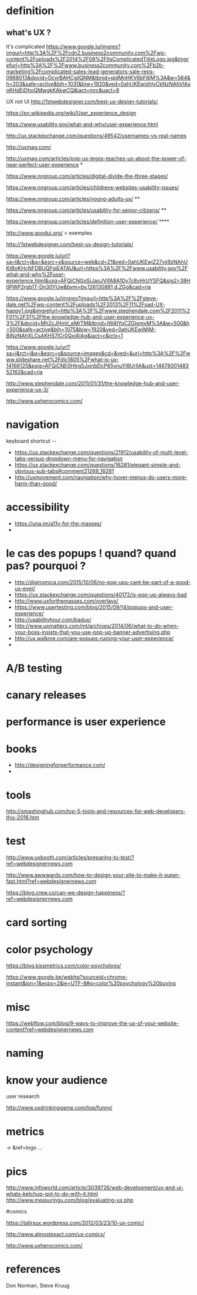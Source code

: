 # definition

## what's UX ? 
It's complicated
https://www.google.lu/imgres?imgurl=http%3A%2F%2Fcdn2.business2community.com%2Fwp-content%2Fuploads%2F2014%2F08%2FItsComplicatedTitleLogo.jpg&imgrefurl=http%3A%2F%2Fwww.business2community.com%2Fb2b-marketing%2Fcomplicated-sales-lead-generators-sale-reps-0968013&docid=OcvrBAHCgjlQNM&tbnid=qjdMnHKV6bF8jM%3A&w=564&h=203&safe=active&bih=1031&biw=1920&ved=0ahUKEwjzhIyCkNzNAhVIAxoKHdEjDhoQMwgkKAkwCQ&iact=mrc&uact=8

UX not UI
http://1stwebdesigner.com/best-ux-design-tutorials/




https://en.wikipedia.org/wiki/User_experience_design

https://www.usability.gov/what-and-why/user-experience.html

http://ux.stackexchange.com/questions/49542/usernames-vs-real-names


http://uxmag.com/

http://uxmag.com/articles/pop-ux-legos-teaches-us-about-the-power-of-near-perfect-user-experience *

https://www.nngroup.com/articles/digital-divide-the-three-stages/

https://www.nngroup.com/articles/childrens-websites-usability-issues/

https://www.nngroup.com/articles/young-adults-ux/ **

https://www.nngroup.com/articles/usability-for-senior-citizens/ **

https://www.nngroup.com/articles/definition-user-experience/ ****

http://www.goodui.org/ > exemples


http://1stwebdesigner.com/best-ux-design-tutorials/

https://www.google.lu/url?sa=t&rct=j&q=&esrc=s&source=web&cd=21&ved=0ahUKEwjZ27vji9zNAhUKtBoKHcNFDBUQFgiEATAU&url=https%3A%2F%2Fwww.usability.gov%2Fwhat-and-why%2Fuser-experience.html&usg=AFQjCNGoSiJaoJVifA8A1Dy7c8vHrUYSFQ&sig2=38HtIPWP2rgb1T-Dn30YUw&bvm=bv.126130881,d.ZGg&cad=rja

https://www.google.lu/imgres?imgurl=http%3A%2F%2Fsteve-dale.net%2Fwp-content%2Fuploads%2F2013%2F11%2Fsad-UX-happy1.jpg&imgrefurl=http%3A%2F%2Fwww.stephendale.com%2F2011%2F01%2F31%2Fthe-knowledge-hub-and-user-experience-ux-3%2F&docid=Mh2cJHmV_eMrTM&tbnid=lW4IYqCZGigmvM%3A&w=500&h=500&safe=active&bih=1075&biw=1920&ved=0ahUKEwjMjM-BjNzNAhXLCsAKHS7lCr0QxiAIAg&iact=c&ictx=1


https://www.google.lu/url?sa=i&rct=j&q=&esrc=s&source=images&cd=&ved=&url=http%3A%2F%2Fwww.slideshare.net%2Fdjc1805%2Fwhat-is-ux-14166125&psig=AFQjCNE0Htrg5JxjnbDcP65ynuYl8UrllA&ust=1467800148352162&cad=rja


http://www.stephendale.com/2011/01/31/the-knowledge-hub-and-user-experience-ux-3/

http://www.uxherocomics.com/

# navigation

keyboard shortcut --

- https://ux.stackexchange.com/questions/21912/usability-of-multi-level-tabs-versus-dropdown-menu-for-navigation
- https://ux.stackexchange.com/questions/16281/elegant-simple-and-obvious-sub-tabs#comment21269_16281
- http://uxmovement.com/navigation/why-hover-menus-do-users-more-harm-than-good/

# accessibility

- https://una.im/a11y-for-the-masses/
- 

# le cas des popups ! quand? quand pas? pourquoi ?

- http://diginomica.com/2015/10/06/no-pop-ups-cant-be-part-of-a-good-ux-ever/
- https://ux.stackexchange.com/questions/40172/is-pop-up-always-bad
- http://www.uxforthemasses.com/overlays/
- https://www.usertesting.com/blog/2015/09/14/popups-and-user-experience/
- http://usabilityhour.com/badux/
- http://www.uxmatters.com/mt/archives/2014/06/what-to-do-when-your-boss-insists-that-you-use-pop-up-banner-advertising.php
- http://ux.walkme.com/are-popups-ruining-your-user-experience/
- 

# A/B testing

# canary releases

# performance is user experience



# books

- http://designingforperformance.com/
- 
# tools

http://smashinghub.com/top-5-tools-and-resources-for-web-developers-this-2016.htm

# test

http://www.uxbooth.com/articles/preparing-to-test/?ref=webdesignernews.com



http://www.awwwards.com/how-to-design-your-site-to-make-it-super-fast.html?ref=webdesignernews.com


https://blog.crew.co/can-we-design-happiness/?ref=webdesignernews.com


# card sorting

# color psychology

https://blog.kissmetrics.com/color-psychology/

https://www.google.be/webhp?sourceid=chrome-instant&ion=1&espv=2&ie=UTF-8#q=color%20psychology%20buying

# misc

https://webflow.com/blog/9-ways-to-improve-the-ux-of-your-website-content?ref=webdesignernews.com

# naming

# know your audience
user research

http://www.uxdrinkinggame.com/top/funny/

# metrics
-> &ref=logo ...

# pics

http://www.infoworld.com/article/3039726/web-development/ux-and-ui-whats-ketchup-got-to-do-with-it.html
http://www.measuringu.com/blog/evaluating-ux.php

#comics

https://talirsux.wordpress.com/2012/03/23/10-ux-comic/

http://www.almostexact.com/ux-comics/

http://www.uxherocomics.com/

# references

Don Norman, Steve Kruug


